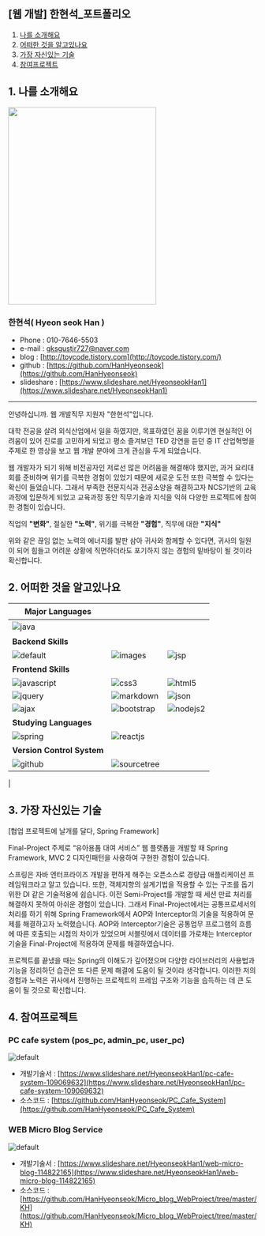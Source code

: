 ## [웹 개발] 한현석_포트폴리오

1. [나를 소개해요](#1-나를-소개해요)
2. [어떠한 것을 알고있나요](#2-어떠한-것을-알고있나요)
3. [가장 자신있는 기술](#3-가장-자신있는-기술)
4. [참여프로젝트](#4-참여프로젝트)

## 1. 나를 소개해요

<img src="https://user-images.githubusercontent.com/38531104/47612761-7f5c4a00-dac4-11e8-94fe-89005e9a65b6.jpg" width="300" height="400">  

### 한현석( Hyeon seok Han )  

 - Phone : 010-7646-5503
 - e-mail : <gksgustjr727@naver.com>
 - blog : [http://toycode.tistory.com](http://toycode.tistory.com/)
 - github : [https://github.com/HanHyeonseok](https://github.com/HanHyeonseok)
 - slideshare : [https://www.slideshare.net/HyeonseokHan1](https://www.slideshare.net/HyeonseokHan1)  

***

안녕하십니까. 웹 개발직무 지원자 "한현석"입니다.    

대학 전공을 살려 외식산업에서 일을 하였지만, 목표하였던 꿈을 이루기엔 현실적인 어려움이 있어 진로를 고민하게 되었고 평소 즐겨보던 TED 강연을 듣던 중 IT 산업혁명을 주제로 한 영상을 보고 웹 개발 분야에 크게 관심을 두게 되었습니다.  
  
웹 개발자가 되기 위해 비전공자인 저로선 많은 어려움을 해결해야 했지만, 과거 요리대회를 준비하며 위기를 극복한 경험이 있었기 때문에 새로운 도전 또한 극복할 수 있다는 확신이 들었습니다. 그래서 부족한 전문지식과 전공소양을 해결하고자 NCS기반의 교육과정에 입문하게 되었고 교육과정 동안 직무기술과 지식을 익혀 다양한 프로젝트에 참여한 경험이 있습니다.    
  
직업의 **"변화"**, 절실한 **"노력"**, 위기를 극복한 **"경험"**, 직무에 대한 **"지식"**  
  
위와 같은 끊임 없는 노력의 에너지를 발판 삼아 귀사와 함께할 수 있다면, 귀사의 일원이 되어 힘들고 어려운 상황에 직면하더라도 포기하지 않는 경험의 밑바탕이 될 것이라 확신합니다.

## 2. 어떠한 것을 알고있나요

Major Languages|ㅤ|ㅤ
---|---|---
![java](https://user-images.githubusercontent.com/38531104/43716471-2f9d9e38-99bf-11e8-9407-314dfc2f8702.png)|ㅤ|ㅤ
 **Backend Skills**|ㅤ|ㅤ
![default](https://user-images.githubusercontent.com/38531104/43716482-30797e3a-99bf-11e8-997c-055b414d2993.jpg)|![images](https://user-images.githubusercontent.com/38531104/43716470-2f712ff6-99bf-11e8-9bf3-c3466dcb19cf.png)|![jsp](https://user-images.githubusercontent.com/38531104/43717756-7b37473c-99c3-11e8-9a1b-577cd477b3e7.png)
**Frontend Skills**|ㅤ|ㅤ
![javascript](https://user-images.githubusercontent.com/38531104/43716473-2fcb2b32-99bf-11e8-874d-4bdb840d0cf7.png)|![css3](https://user-images.githubusercontent.com/38531104/43716467-2f12a47c-99bf-11e8-8c06-1a3330813716.png)|![html5](https://user-images.githubusercontent.com/38531104/43716469-2f3f6ade-99bf-11e8-95f6-06e31f088e6d.png)
![jquery](https://user-images.githubusercontent.com/38531104/43716475-2ff84130-99bf-11e8-9e85-4471e6f67f72.png)|![markdown](https://user-images.githubusercontent.com/38531104/43716480-30507422-99bf-11e8-8fce-59de7af5c4e5.png)|![json](https://user-images.githubusercontent.com/38531104/45594483-4c5b6c80-b9d6-11e8-9976-5a06da5f25da.png)
![ajax](https://user-images.githubusercontent.com/38531104/45594503-b411b780-b9d6-11e8-97c7-9b8937f04a74.png)|![bootstrap](https://user-images.githubusercontent.com/38531104/45594504-b411b780-b9d6-11e8-8be6-b85fa66d562a.png)|![nodejs2](https://user-images.githubusercontent.com/38531104/43717757-7b5f38a0-99c3-11e8-8b12-82acd6f08848.png)
**Studying Languages**|ㅤ|ㅤ
![spring](https://user-images.githubusercontent.com/38531104/43717758-7b93d416-99c3-11e8-93dd-6f3034f585aa.png)|![reactjs](https://user-images.githubusercontent.com/38531104/45594505-b411b780-b9d6-11e8-801f-dc57a67ecec4.png)
**Version Control System**|ㅤ|ㅤ
![github](https://user-images.githubusercontent.com/38531104/45594449-c17a7200-b9d5-11e8-9f00-842642d315ac.png)|![sourcetree](https://user-images.githubusercontent.com/38531104/45594460-fbe40f00-b9d5-11e8-8dcb-810f9fcaf954.jpg)
|

## 3. 가장 자신있는 기술
[협업 프로젝트에 날개를 달다, Spring Framework]

Final-Project 주제로 “유아용품 대여 서비스” 웹 플랫폼을 개발할 때 Spring Framework, MVC 2 디자인패턴을 사용하여 구현한 경험이 있습니다. 

 스프링은 자바 엔터프라이즈 개발을 편하게 해주는 오픈소스로 경량급 애플리케이션 프레임워크라고 알고 있습니다. 또한, 객체지향의 설계기법을 적용할 수 있는 구조를 돕기 위한 DI 같은 기술적용에 쉽습니다.
 이전 Semi-Project를 개발할 때 세션 만료 처리를 해결하지 못하여 아쉬운 경험이 있습니다. 그래서 Final-Project에서는 공통프로세서의 처리를 하기 위해 Spring Framework에서 AOP와 Interceptor의 기술을 적용하여 문제를 해결하고자 노력했습니다. AOP와 Interceptor기술은 공통업무 프로그램의 흐름에 따른 호출되는 시점의 차이가 있었으며 서블릿에서 데이터를 가로채는 Interceptor기술을 Final-Project에 적용하여 문제를 해결하였습니다.

 프로젝트를 끝냈을 때는 Spring의 이해도가 깊어졌으며 다양한 라이브러리의 사용법과 기능을 정리하던 습관은 또 다른 문제 해결에 도움이 될 것이라 생각합니다. 이러한 저의 경험과 노력은 귀사에서 진행하는 프로젝트의 프레임 구조와 기능을 습득하는 데 큰 도움이 될 것으로 확신합니다.



## 4. 참여프로젝트
 ### PC cafe system (pos_pc, admin_pc, user_pc)
![default](https://user-images.githubusercontent.com/38531104/45594309-82e3b800-b9d3-11e8-9e44-cc17ec627dca.PNG)  
* 개발기술서  : [https://www.slideshare.net/HyeonseokHan1/pc-cafe-system-109069632](https://www.slideshare.net/HyeonseokHan1/pc-cafe-system-109069632)
* 소스코드 : [https://github.com/HanHyeonseok/PC_Cafe_System](https://github.com/HanHyeonseok/PC_Cafe_System)  

 ### WEB Micro Blog Service
![default](https://user-images.githubusercontent.com/38531104/45594297-53cd4680-b9d3-11e8-94ba-7df3e7eb2f25.PNG)  
* 개발기술서  : [https://www.slideshare.net/HyeonseokHan1/web-micro-blog-114822165](https://www.slideshare.net/HyeonseokHan1/web-micro-blog-114822165)
* 소스코드 : [https://github.com/HanHyeonseok/Micro_blog_WebProject/tree/master/KH](https://github.com/HanHyeonseok/Micro_blog_WebProject/tree/master/KH) 

